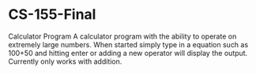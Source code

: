 # CS-155-Final
Calculator Program
A calculator program with the ability to operate on extremely large numbers.
When started simply type in a equation such as 100+50 and hitting enter or adding a new operator will display the output.
Currently only works with addition.
